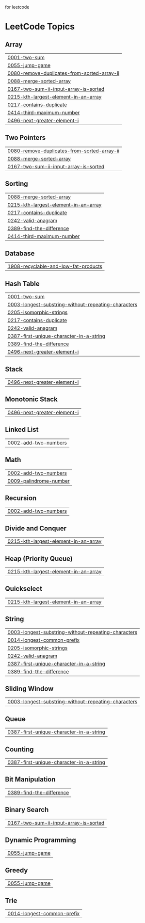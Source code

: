 for leetcode

<!---LeetCode Topics Start-->
# LeetCode Topics
## Array
|  |
| ------- |
| [0001-two-sum](https://github.com/Amansaxena132/leetcodeSolution/tree/master/0001-two-sum) |
| [0055-jump-game](https://github.com/Amansaxena132/leetcodeSolution/tree/master/0055-jump-game) |
| [0080-remove-duplicates-from-sorted-array-ii](https://github.com/Amansaxena132/leetcodeSolution/tree/master/0080-remove-duplicates-from-sorted-array-ii) |
| [0088-merge-sorted-array](https://github.com/Amansaxena132/leetcodeSolution/tree/master/0088-merge-sorted-array) |
| [0167-two-sum-ii-input-array-is-sorted](https://github.com/Amansaxena132/leetcodeSolution/tree/master/0167-two-sum-ii-input-array-is-sorted) |
| [0215-kth-largest-element-in-an-array](https://github.com/Amansaxena132/leetcodeSolution/tree/master/0215-kth-largest-element-in-an-array) |
| [0217-contains-duplicate](https://github.com/Amansaxena132/leetcodeSolution/tree/master/0217-contains-duplicate) |
| [0414-third-maximum-number](https://github.com/Amansaxena132/leetcodeSolution/tree/master/0414-third-maximum-number) |
| [0496-next-greater-element-i](https://github.com/Amansaxena132/leetcodeSolution/tree/master/0496-next-greater-element-i) |
## Two Pointers
|  |
| ------- |
| [0080-remove-duplicates-from-sorted-array-ii](https://github.com/Amansaxena132/leetcodeSolution/tree/master/0080-remove-duplicates-from-sorted-array-ii) |
| [0088-merge-sorted-array](https://github.com/Amansaxena132/leetcodeSolution/tree/master/0088-merge-sorted-array) |
| [0167-two-sum-ii-input-array-is-sorted](https://github.com/Amansaxena132/leetcodeSolution/tree/master/0167-two-sum-ii-input-array-is-sorted) |
## Sorting
|  |
| ------- |
| [0088-merge-sorted-array](https://github.com/Amansaxena132/leetcodeSolution/tree/master/0088-merge-sorted-array) |
| [0215-kth-largest-element-in-an-array](https://github.com/Amansaxena132/leetcodeSolution/tree/master/0215-kth-largest-element-in-an-array) |
| [0217-contains-duplicate](https://github.com/Amansaxena132/leetcodeSolution/tree/master/0217-contains-duplicate) |
| [0242-valid-anagram](https://github.com/Amansaxena132/leetcodeSolution/tree/master/0242-valid-anagram) |
| [0389-find-the-difference](https://github.com/Amansaxena132/leetcodeSolution/tree/master/0389-find-the-difference) |
| [0414-third-maximum-number](https://github.com/Amansaxena132/leetcodeSolution/tree/master/0414-third-maximum-number) |
## Database
|  |
| ------- |
| [1908-recyclable-and-low-fat-products](https://github.com/Amansaxena132/leetcodeSolution/tree/master/1908-recyclable-and-low-fat-products) |
## Hash Table
|  |
| ------- |
| [0001-two-sum](https://github.com/Amansaxena132/leetcodeSolution/tree/master/0001-two-sum) |
| [0003-longest-substring-without-repeating-characters](https://github.com/Amansaxena132/leetcodeSolution/tree/master/0003-longest-substring-without-repeating-characters) |
| [0205-isomorphic-strings](https://github.com/Amansaxena132/leetcodeSolution/tree/master/0205-isomorphic-strings) |
| [0217-contains-duplicate](https://github.com/Amansaxena132/leetcodeSolution/tree/master/0217-contains-duplicate) |
| [0242-valid-anagram](https://github.com/Amansaxena132/leetcodeSolution/tree/master/0242-valid-anagram) |
| [0387-first-unique-character-in-a-string](https://github.com/Amansaxena132/leetcodeSolution/tree/master/0387-first-unique-character-in-a-string) |
| [0389-find-the-difference](https://github.com/Amansaxena132/leetcodeSolution/tree/master/0389-find-the-difference) |
| [0496-next-greater-element-i](https://github.com/Amansaxena132/leetcodeSolution/tree/master/0496-next-greater-element-i) |
## Stack
|  |
| ------- |
| [0496-next-greater-element-i](https://github.com/Amansaxena132/leetcodeSolution/tree/master/0496-next-greater-element-i) |
## Monotonic Stack
|  |
| ------- |
| [0496-next-greater-element-i](https://github.com/Amansaxena132/leetcodeSolution/tree/master/0496-next-greater-element-i) |
## Linked List
|  |
| ------- |
| [0002-add-two-numbers](https://github.com/Amansaxena132/leetcodeSolution/tree/master/0002-add-two-numbers) |
## Math
|  |
| ------- |
| [0002-add-two-numbers](https://github.com/Amansaxena132/leetcodeSolution/tree/master/0002-add-two-numbers) |
| [0009-palindrome-number](https://github.com/Amansaxena132/leetcodeSolution/tree/master/0009-palindrome-number) |
## Recursion
|  |
| ------- |
| [0002-add-two-numbers](https://github.com/Amansaxena132/leetcodeSolution/tree/master/0002-add-two-numbers) |
## Divide and Conquer
|  |
| ------- |
| [0215-kth-largest-element-in-an-array](https://github.com/Amansaxena132/leetcodeSolution/tree/master/0215-kth-largest-element-in-an-array) |
## Heap (Priority Queue)
|  |
| ------- |
| [0215-kth-largest-element-in-an-array](https://github.com/Amansaxena132/leetcodeSolution/tree/master/0215-kth-largest-element-in-an-array) |
## Quickselect
|  |
| ------- |
| [0215-kth-largest-element-in-an-array](https://github.com/Amansaxena132/leetcodeSolution/tree/master/0215-kth-largest-element-in-an-array) |
## String
|  |
| ------- |
| [0003-longest-substring-without-repeating-characters](https://github.com/Amansaxena132/leetcodeSolution/tree/master/0003-longest-substring-without-repeating-characters) |
| [0014-longest-common-prefix](https://github.com/Amansaxena132/leetcodeSolution/tree/master/0014-longest-common-prefix) |
| [0205-isomorphic-strings](https://github.com/Amansaxena132/leetcodeSolution/tree/master/0205-isomorphic-strings) |
| [0242-valid-anagram](https://github.com/Amansaxena132/leetcodeSolution/tree/master/0242-valid-anagram) |
| [0387-first-unique-character-in-a-string](https://github.com/Amansaxena132/leetcodeSolution/tree/master/0387-first-unique-character-in-a-string) |
| [0389-find-the-difference](https://github.com/Amansaxena132/leetcodeSolution/tree/master/0389-find-the-difference) |
## Sliding Window
|  |
| ------- |
| [0003-longest-substring-without-repeating-characters](https://github.com/Amansaxena132/leetcodeSolution/tree/master/0003-longest-substring-without-repeating-characters) |
## Queue
|  |
| ------- |
| [0387-first-unique-character-in-a-string](https://github.com/Amansaxena132/leetcodeSolution/tree/master/0387-first-unique-character-in-a-string) |
## Counting
|  |
| ------- |
| [0387-first-unique-character-in-a-string](https://github.com/Amansaxena132/leetcodeSolution/tree/master/0387-first-unique-character-in-a-string) |
## Bit Manipulation
|  |
| ------- |
| [0389-find-the-difference](https://github.com/Amansaxena132/leetcodeSolution/tree/master/0389-find-the-difference) |
## Binary Search
|  |
| ------- |
| [0167-two-sum-ii-input-array-is-sorted](https://github.com/Amansaxena132/leetcodeSolution/tree/master/0167-two-sum-ii-input-array-is-sorted) |
## Dynamic Programming
|  |
| ------- |
| [0055-jump-game](https://github.com/Amansaxena132/leetcodeSolution/tree/master/0055-jump-game) |
## Greedy
|  |
| ------- |
| [0055-jump-game](https://github.com/Amansaxena132/leetcodeSolution/tree/master/0055-jump-game) |
## Trie
|  |
| ------- |
| [0014-longest-common-prefix](https://github.com/Amansaxena132/leetcodeSolution/tree/master/0014-longest-common-prefix) |
<!---LeetCode Topics End-->